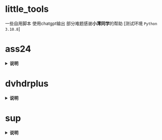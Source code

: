 # little_tools
一些自用脚本 使用chatgpt输出 部分难题感谢**小澪同学**的帮助 [测试环境 `Python 3.10.8`]

# ass24
<details>
<summary><b>说明</b></summary>

  意为ass 24(to four) 仅需要结尾命名为`chseng`的ass文件即可批量进行转换四字幕操作

**环境**
---
```
pip install opencc-python-reimplemented
```
```
pip install pyfiglet
```
**使用**
---
如 `python ass24.py -i d:/test`

`-i`指**输入路径** 如果不填写则为当前路径

脚本将检索目录下的所有命名为`chseng`的ass文件 另外生成**chs cht chteng**三种字幕

转*单语*时将含有**分隔行**后的行进行转换 并且将样式**chs**转换为**chs1**  **tip**转换为**tip1**  **Yingzimu**转换为**Yingzimu1**  **chsHDR**转换为**chsHDR1**

转*繁体*时 可以设置跳过的行 详见第**76~80**行
</details>

# dvhdrplus
<details>
<summary><b>说明</b></summary>
批量将hdr和dv视频转为dv兼容hdr视频

**环境**
---
`ffmpeg` `dvtool` `mkverge` `hdr10plus_tool`
```
pip install pyfiglet
```
**使用**
---
如 `python dvhdrplus.py -i d:/test -o d:/output -m dvhdr -f 24000/1001p`

`-i`指**输入路径** 如果不填写则为当前路径 

`-o`指**输出路径**如果不填写则为输入路径下的`dvhdr`或`hdr10plus`文件夹 

`-m`指**模式** 分为`hdr10plus`和`dvhdr` 

`-f`指**输出视频的帧率**如果不填写默认为24000/1001p

如果模式为`hdr10plus`则检索目录下命名含有**hdr10plus,hdr10+**的**mp4**和**mkv**文件

如果模式为`dvhdr`则检索目录下命名含有**dv**与**hdr10/hdr10+**(除dv和hdr10部分其他命名需**保持一致**)的**mp4**和**mkv**文件
</details>

# sup
<details>
<summary><b>说明</b></summary>

批量将 **sup** 字幕封装进 **mkv** 视频 且命名为对应的轨道

**环境**
---
`mkverge`
```
pip install pyfiglet
```
**使用**
---
如 `python sup.py -i d:/test -o d:/out -n Hijack -m movie -t tx`

`-i`指**输入路径**(要求目录下**只允许有**转换的视频和sup文件 否则可能会报错) 如果不填写则为当前路径 

`-o`指**输出路径** `-n`指**文件识别名**(只需要填前面一小段即可) 

`-t`指**输出字幕轨道标题** tx则为命名为简英特效等 不填写为普通的简英双语等 

`-m`指**模式** 填写`movie`则为**单个**电影 不填写则为剧集 将进行季集的判断

**要求**
`sup`字幕命名必须为`sdr.chseng/hdr.chseng` 如果只封装**sdr或hdr**字幕 也需以上命名
</details>
